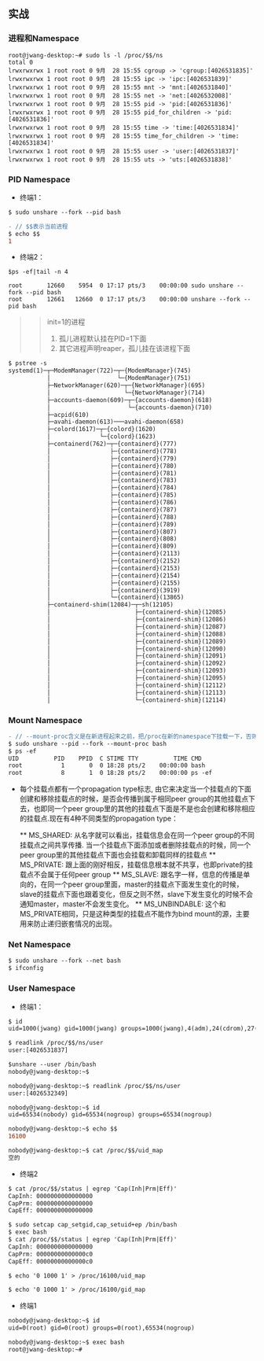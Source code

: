 ## 实战


### 进程和Namespace
```
root@jwang-desktop:~# sudo ls -l /proc/$$/ns
total 0
lrwxrwxrwx 1 root root 0 9月  28 15:55 cgroup -> 'cgroup:[4026531835]'
lrwxrwxrwx 1 root root 0 9月  28 15:55 ipc -> 'ipc:[4026531839]'
lrwxrwxrwx 1 root root 0 9月  28 15:55 mnt -> 'mnt:[4026531840]'
lrwxrwxrwx 1 root root 0 9月  28 15:55 net -> 'net:[4026532008]'
lrwxrwxrwx 1 root root 0 9月  28 15:55 pid -> 'pid:[4026531836]'
lrwxrwxrwx 1 root root 0 9月  28 15:55 pid_for_children -> 'pid:[4026531836]'
lrwxrwxrwx 1 root root 0 9月  28 15:55 time -> 'time:[4026531834]'
lrwxrwxrwx 1 root root 0 9月  28 15:55 time_for_children -> 'time:[4026531834]'
lrwxrwxrwx 1 root root 0 9月  28 15:55 user -> 'user:[4026531837]'
lrwxrwxrwx 1 root root 0 9月  28 15:55 uts -> 'uts:[4026531838]'
```

### PID Namespace
- 终端1：
```diff
$ sudo unshare --fork --pid bash

- // $$表示当前进程
$ echo $$
1
```

- 终端2：
```
$ps -ef|tail -n 4

root       12660    5954  0 17:17 pts/3    00:00:00 sudo unshare --fork --pid bash
root       12661   12660  0 17:17 pts/3    00:00:00 unshare --fork --pid bash   
```
>> init=1的进程 <br>
>> 1. 孤儿进程默认挂在PID=1下面
>> 2. 其它进程声明reaper，孤儿挂在该进程下面
```diff
$ pstree -s
systemd(1)─┬─ModemManager(722)─┬─{ModemManager}(745)
           │                   └─{ModemManager}(751)
           ├─NetworkManager(620)─┬─{NetworkManager}(695)
           │                     └─{NetworkManager}(714)
           ├─accounts-daemon(609)─┬─{accounts-daemon}(618)
           │                      └─{accounts-daemon}(710)
           ├─acpid(610)
           ├─avahi-daemon(613)───avahi-daemon(658)
           ├─colord(1617)─┬─{colord}(1620)
           │              └─{colord}(1623)
           ├─containerd(762)─┬─{containerd}(777)
           │                 ├─{containerd}(778)
           │                 ├─{containerd}(779)
           │                 ├─{containerd}(780)
           │                 ├─{containerd}(781)
           │                 ├─{containerd}(783)
           │                 ├─{containerd}(784)
           │                 ├─{containerd}(785)
           │                 ├─{containerd}(786)
           │                 ├─{containerd}(787)
           │                 ├─{containerd}(788)
           │                 ├─{containerd}(789)
           │                 ├─{containerd}(807)
           │                 ├─{containerd}(808)
           │                 ├─{containerd}(809)
           │                 ├─{containerd}(2113)
           │                 ├─{containerd}(2152)
           │                 ├─{containerd}(2153)
           │                 ├─{containerd}(2154)
           │                 ├─{containerd}(2155)
           │                 ├─{containerd}(3919)
           │                 └─{containerd}(13865)
           ├─containerd-shim(12084)─┬─sh(12105)
           │                        ├─{containerd-shim}(12085)
           │                        ├─{containerd-shim}(12086)
           │                        ├─{containerd-shim}(12087)
           │                        ├─{containerd-shim}(12088)
           │                        ├─{containerd-shim}(12089)
           │                        ├─{containerd-shim}(12090)
           │                        ├─{containerd-shim}(12091)
           │                        ├─{containerd-shim}(12092)
           │                        ├─{containerd-shim}(12093)
           │                        ├─{containerd-shim}(12095)
           │                        ├─{containerd-shim}(12112)
           │                        ├─{containerd-shim}(12113)
           │                        └─{containerd-shim}(12114)

```

### Mount Namespace
```diff
- // --mount-proc含义是在新进程起来之前，把/proc在新的namespace下挂载一下，否则是parent的copy
$ sudo unshare --pid --fork --mount-proc bash
$ ps -ef
UID          PID    PPID  C STIME TTY          TIME CMD
root           1       0  0 18:28 pts/2    00:00:00 bash
root           8       1  0 18:28 pts/2    00:00:00 ps -ef
```

* 每个挂载点都有一个propagation type标志, 由它来决定当一个挂载点的下面创建和移除挂载点的时候，是否会传播到属于相同peer group的其他挂载点下去，也即同一个peer group里的其他的挂载点下面是不是也会创建和移除相应的挂载点.现在有4种不同类型的propagation type：

  ** MS_SHARED: 从名字就可以看出，挂载信息会在同一个peer group的不同挂载点之间共享传播. 当一个挂载点下面添加或者删除挂载点的时候，同一个peer group里的其他挂载点下面也会挂载和卸载同样的挂载点
  ** MS_PRIVATE: 跟上面的刚好相反，挂载信息根本就不共享，也即private的挂载点不会属于任何peer group
  ** MS_SLAVE: 跟名字一样，信息的传播是单向的，在同一个peer group里面，master的挂载点下面发生变化的时候，slave的挂载点下面也跟着变化，但反之则不然，slave下发生变化的时候不会通知master，master不会发生变化。
  ** MS_UNBINDABLE: 这个和MS_PRIVATE相同，只是这种类型的挂载点不能作为bind mount的源，主要用来防止递归嵌套情况的出现。

### Net Namespace
```diff
$ sudo unshare --fork --net bash
$ ifconfig

```

### User Namespace

- 终端1：
```diff
$ id
uid=1000(jwang) gid=1000(jwang) groups=1000(jwang),4(adm),24(cdrom),27(sudo),30(dip),46(plugdev),120(lpadmin),131(lxd),132(sambashare),133(docker)

$ readlink /proc/$$/ns/user
user:[4026531837]

$unshare --user /bin/bash
nobody@jwang-desktop:~$

nobody@jwang-desktop:~$ readlink /proc/$$/ns/user
user:[4026532349]

nobody@jwang-desktop:~$ id
uid=65534(nobody) gid=65534(nogroup) groups=65534(nogroup)

nobody@jwang-desktop:~$ echo $$
16100

nobody@jwang-desktop:~$ cat /proc/$$/uid_map
空的
```

- 终端2
```diff
$ cat /proc/$$/status | egrep 'Cap(Inh|Prm|Eff)'
CapInh: 0000000000000000
CapPrm: 0000000000000000
CapEff: 0000000000000000

$ sudo setcap cap_setgid,cap_setuid+ep /bin/bash
$ exec bash
$ cat /proc/$$/status | egrep 'Cap(Inh|Prm|Eff)'
CapInh: 0000000000000000
CapPrm: 00000000000000c0
CapEff: 00000000000000c0

$ echo '0 1000 1' > /proc/16100/uid_map

$ echo '0 1000 1' > /proc/16100/gid_map
```


- 终端1
```diff
nobody@jwang-desktop:~$ id
uid=0(root) gid=0(root) groups=0(root),65534(nogroup)

nobody@jwang-desktop:~$ exec bash
root@jwang-desktop:~#
```

